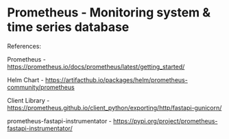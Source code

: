 # Prometheus - Monitoring system & time series database

References:

Prometheus - https://prometheus.io/docs/prometheus/latest/getting_started/

Helm Chart - https://artifacthub.io/packages/helm/prometheus-community/prometheus

Client Library - https://prometheus.github.io/client_python/exporting/http/fastapi-gunicorn/

prometheus-fastapi-instrumentator - https://pypi.org/project/prometheus-fastapi-instrumentator/